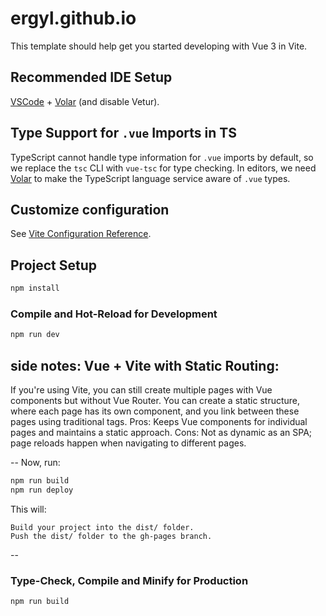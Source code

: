 # ergyl.github.io

This template should help get you started developing with Vue 3 in Vite.

## Recommended IDE Setup

[VSCode](https://code.visualstudio.com/) + [Volar](https://marketplace.visualstudio.com/items?itemName=Vue.volar) (and disable Vetur).

## Type Support for `.vue` Imports in TS

TypeScript cannot handle type information for `.vue` imports by default, so we replace the `tsc` CLI with `vue-tsc` for type checking. In editors, we need [Volar](https://marketplace.visualstudio.com/items?itemName=Vue.volar) to make the TypeScript language service aware of `.vue` types.

## Customize configuration

See [Vite Configuration Reference](https://vite.dev/config/).

## Project Setup

```sh
npm install
```

### Compile and Hot-Reload for Development

```sh
npm run dev
```


side notes:
Vue + Vite with Static Routing:
--
If you're using Vite, you can still create multiple pages with Vue components but without Vue Router. You can create a static structure, where each page has its own component, and you link between these pages using traditional <a> tags.
Pros: Keeps Vue components for individual pages and maintains a static approach.
Cons: Not as dynamic as an SPA; page reloads happen when navigating to different pages.

--
Now, run:

```sh
npm run build
npm run deploy
```

This will:

    Build your project into the dist/ folder.
    Push the dist/ folder to the gh-pages branch.

--
### Type-Check, Compile and Minify for Production

```sh
npm run build
```
